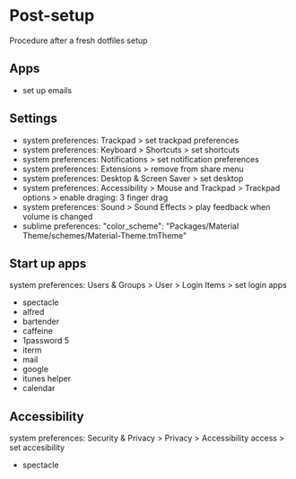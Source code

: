 Post-setup
==========

Procedure after a fresh dotfiles setup

## Apps

* set up emails

## Settings

* system preferences: Trackpad > set trackpad preferences
* system preferences: Keyboard > Shortcuts > set shortcuts
* system preferences: Notifications > set notification preferences
* system preferences: Extensions > remove from share menu
* system preferences: Desktop & Screen Saver > set desktop
* system preferences: Accessibility > Mouse and Trackpad > Trackpad options > enable draging: 3 finger drag
* system preferences: Sound > Sound Effects > play feedback when volume is changed
* sublime preferences: "color_scheme": "Packages/Material Theme/schemes/Material-Theme.tmTheme"

## Start up apps

system preferences: Users & Groups > User > Login Items > set login apps

* spectacle
* alfred
* bartender
* caffeine
* 1password 5
* iterm
* mail
* google
* itunes helper
* calendar

## Accessibility

system preferences: Security & Privacy > Privacy > Accessibility access > set accesibility

* spectacle
